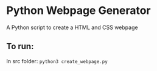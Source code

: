 # Python Webpage Generator

A Python script to create a HTML and CSS webpage

## To run:
In src folder: `python3 create_webpage.py`